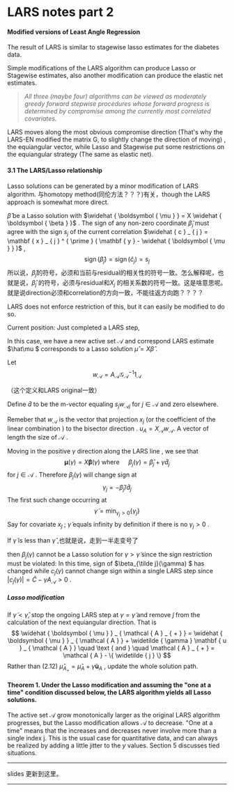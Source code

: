 # LARS notes part 2

#### Modified versions of Least Angle Regression

The result of LARS is similar to stagewise lasso estimates for the diabetes data.

Simple modifications of the LARS algorithm can produce Lasso or Stagewise estimates, also another modification can produce the elastic net estimates.

> *All three (maybe four) algorithms can be viewed as moderately greedy forward stepwise procedures whose forward progress is determined by compromise among the currently most correlated covariates.* 

 

LARS moves along the most obvious compromise direction (That's why the LARS-EN modified the matrix G, to slightly change the direction of moving) , the equiangular vector, while Lasso and Stagewise put some restrictions on the equiangular strategy (The same as elastic net).



#### 3.1 The LARS/Lasso relationship

Lasso solutions can be generated by a minor modification of LARS algorithm. 与homotopy method(同伦方法？？？)有关，though the LARS approach is somewhat more direct.

$\hat\beta$ be a Lasso solution with $\widehat { \boldsymbol { \mu } } = X \widehat { \boldsymbol { \beta } }$ . The sign of any non-zero coordinate $\hat\beta_j$ must agree with the sign $s_j$ of the current correlation $\widehat { c } _ { j } = \mathbf { x } _ { j } ^ { \prime } ( \mathbf { y } - \widehat { \boldsymbol { \mu } } )$  ,
$$
\operatorname { sign } \left( \widehat { \beta } _ { j } \right) = \operatorname { sign } \left( \widehat { c } _ { j } \right) = s _ { j }
$$
所以说，$\hat\beta_j$的符号，必须和当前与residual的相关性的符号一致。怎么解释呢，也就是说，$\hat\beta_j$ 的符号，必须与residual和$X_j$ 的相关系数的符号一致。这是啥意思呢。就是说direction必须和correlation的方向一致，不能往返方向跑？？？？

LARS does not enforce restriction of this, but it can easily be modified to do so.

Current position: Just completed a LARS step,

In this case, we have a new active set $\mathcal{A}$ and correspond LARS estimate $\hat\mu $ corresponds to a Lasso solution $\hat\mu=X\hat\beta$ . 

Let 
$$
w_{\mathcal{A}} = A_{\mathcal{A}}\mathcal{G}_{\mathcal{A}} ^{-1} 1_{\mathcal A}
$$




（这个定义和LARS original一致）

Define $\hat d$ to be the m-vector equaling $s _ { j } w _ { \mathcal { A } j }$ for $j\in \mathcal{A}$ and zero elsewhere. 

Remeber that $w_{\mathcal{A}}$ is the vector that projection $x_j$ (or the coefficient of the linear combination ) to the bisector direction . $u _ { A } = X _ { \mathcal { A } } w _ { \mathcal { A } }$. A vector of length the size of $\mathcal{A}$  .

 Moving in the positive $\gamma$ direction along the LARS line , we see that 
$$
\boldsymbol { \mu } ( \gamma ) = X \boldsymbol { \beta } ( \gamma ) \text { where } \quad \beta _ { j } ( \gamma ) = \widehat { \beta } _ { j } + \gamma \widehat { d } _ { j }
$$
for $j\in \mathcal{A}$ . Therefore $\beta_j(\gamma)$ will change sign at 
$$
\gamma _ { j } = - \widehat { \beta } _ { j } / \widehat { d } _ { j }
$$
The first such change occurring at 
$$
\widetilde { \gamma } = \min _ { \gamma _ { j } > 0 } \left\{ \gamma _ { j } \right\}
$$
Say for covariate $x_{\tilde j}$ ; $\tilde \gamma$ equals infinity by definition if there is no $\gamma_j>0$ .

If $\tilde \gamma$ is less than $\hat\gamma$ ,也就是说，走到一半走变号了

then $\beta_j(\gamma)$ cannot be a Lasso solution for $\gamma>\tilde \gamma$ since the sign restriction must be violated: In this time, sign of $\beta_{\tilde j}(\gamma) $ has changed while $c_{\tilde j} (\gamma)$ cannot change sign within a single LARS step since $|c_{\tilde j}(\gamma)|=\hat C-\gamma A_{\mathcal{A}}>0$ .

##### *Lasso modification*

If $\tilde \gamma<\hat \gamma$, stop the ongoing LARS step at $\gamma=\tilde \gamma$ and remove $\tilde j$  from the calculation of the next equiangular direction. That is
$$
\widehat { \boldsymbol { \mu } } _ { \mathcal { A } _ { + } } = \widehat { \boldsymbol { \mu } } _ { \mathcal { A } } + \widetilde { \gamma } \mathbf { u } _ { \mathcal { A } } \quad \text { and } \quad \mathcal { A } _ { + } = \mathcal { A } - \{ \widetilde { j } \}
$$
Rather than (2.12) $\widehat { \mu } _ { A _ { + } } = \widehat { \mu } _ { A } + \widehat { \gamma } \mathbf { u } _ { A }$ , update the whole solution path.

#### Theorem 1. Under the Lasso modification and assuming the "one at a time" condition discussed below, the LARS algorithm yields all Lasso solutions.



The active set $\mathcal A$ grow monotonically larger as the original LARS algorithm progresses, but the Lasso modification allows $\mathcal A$ to decrease.  "One at a time" means that the increases and decreases never involve more than a single index j. This is the usual case for quantitative data, and can always be realized by adding a little jitter to the $y$ values. Section 5 discusses tied situations.

---

 slides 更新到这里。

---

 



 







